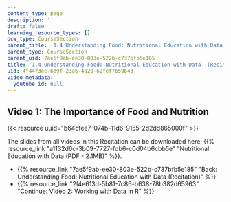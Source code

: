 ```yaml
---
content_type: page
description: ''
draft: false
learning_resource_types: []
ocw_type: CourseSection
parent_title: '1.4 Understanding Food: Nutritional Education with Data  (Recitation)'
parent_type: CourseSection
parent_uid: 7ae5f9ab-ee30-803e-522b-c737bfb5e185
title: '1.4 Understanding Food: Nutritional Education with Data  (Recitation)'
uid: 4f44f3ee-6d9f-23a6-4a20-62fef7b59b43
video_metadata:
  youtube_id: null
---
```

## Video 1: The Importance of Food and Nutrition

{{< resource uuid="b64cfee7-074b-11d6-9155-2d2dd865000f" >}}

The slides from all videos in this Recitation can be downloaded here: {{% resource_link "a1132d6c-3b09-7727-fdb6-c0d04b6cbb5e" "Nutritional Education with Data (PDF - 2.1MB)" %}}.

- {{% resource_link "7ae5f9ab-ee30-803e-522b-c737bfb5e185" "Back: Understanding Food: Nutritional Education with Data (Recitation)" %}}
- {{% resource_link "2f4e613d-5b81-7c86-b638-78b382d65963" "Continue: Video 2: Working with Data in R" %}}